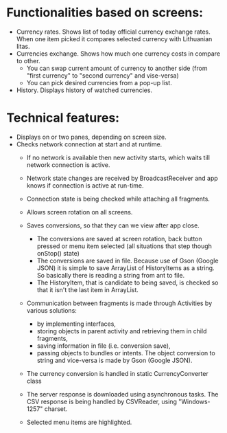 Functionalities based on screens:
=========

* Currency rates. Shows list of today official currency exchange rates.  When one item picked it compares selected currency with Lithuanian litas.
* Currencies exchange. Shows how much one currency costs in compare to other. 
    * You can swap current amount of currency to another side (from "first currency" to "second currency" and vise-versa) 
	* You can pick desired currencies from a pop-up list.
* History. Displays history of watched currencies.

Technical features:
=========

* Displays on or two panes, depending on screen size.
* Checks network connection at start and at runtime.
    * If no network is available then new activity starts, which waits till network connection is active.
	* Network state changes are received by BroadcastReceiver and app knows if connection is active at run-time. 
	* Connection state is being checked while attaching all fragments.
	* Allows screen rotation on all screens. 
	* Saves conversions, so that they can we view after app close.
		* The conversions are saved at screen rotation, back button pressed or menu item selected (all situations that step though onStop() state)
		* The conversions are saved in file. Because use of Gson (Google JSON) it is simple to save ArrayList of HistoryItems as a string. So basically there is reading a string from ant to file.
		* The HistoryItem, that is candidate to being saved, is checked so that it isn't the last item in ArrayList.

	* Communication between fragments is made through Activities by various solutions: 
		* by implementing interfaces, 
		* storing objects in parent activity and retrieving them in child fragments,
		* saving information in file (i.e. conversion save),
		* passing objects to bundles or intents. The object conversion to string and vice-versa is made by Gson (Google JSON).
	* The currency conversion is handled in static CurrencyConverter class
	* The server response is downloaded using asynchronous tasks. The CSV response is being handled by CSVReader, using "Windows-1257" charset.
	* Selected menu items are highlighted.
